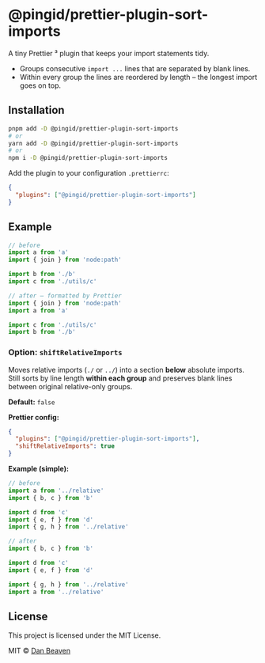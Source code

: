 # @pingid/prettier-plugin-sort-imports

A tiny Prettier ³ plugin that keeps your import statements tidy.

- Groups consecutive `import ...` lines that are separated by blank lines.
- Within every group the lines are reordered by length – the longest import goes on top.

## Installation

```bash
pnpm add -D @pingid/prettier-plugin-sort-imports
# or
yarn add -D @pingid/prettier-plugin-sort-imports
# or
npm i -D @pingid/prettier-plugin-sort-imports
```

Add the plugin to your configuration `.prettierrc`:

```json
{
  "plugins": ["@pingid/prettier-plugin-sort-imports"]
}
```

## Example

```ts
// before
import a from 'a'
import { join } from 'node:path'

import b from './b'
import c from './utils/c'

// after — formatted by Prettier
import { join } from 'node:path'
import a from 'a'

import c from './utils/c'
import b from './b'
```

### Option: `shiftRelativeImports`

Moves relative imports (`./` or `../`) into a section **below** absolute imports.  
Still sorts by line length **within each group** and preserves blank lines between original relative-only groups.

**Default:** `false`

**Prettier config:**

```json
{
  "plugins": ["@pingid/prettier-plugin-sort-imports"],
  "shiftRelativeImports": true
}
```

**Example (simple):**

```ts
// before
import a from '../relative'
import { b, c } from 'b'

import d from 'c'
import { e, f } from 'd'
import { g, h } from '../relative'

// after
import { b, c } from 'b'

import d from 'c'
import { e, f } from 'd'

import { g, h } from '../relative'
import a from '../relative'
```

## License

This project is licensed under the MIT License.

MIT © [Dan Beaven](https://github.com/Pingid)
